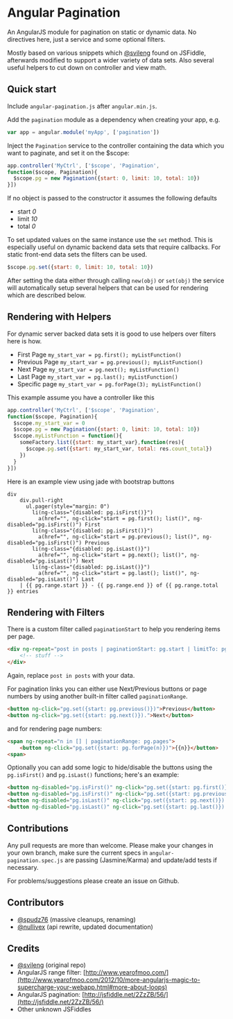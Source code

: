# Angular Pagination

An AngularJS module for pagination on static or dynamic data. No directives here, just a service and some optional filters.

Mostly based on various snippets which [@svileng](https://twitter.com/svileng) found on JSFiddle, afterwards
modified to support a wider variety of data sets. Also several useful helpers to cut down on controller and view math.

## Quick start

Include `angular-pagination.js` after `angular.min.js`.

Add the `pagination` module as a dependency when creating your app, e.g.

```js
var app = angular.module('myApp', ['pagination'])
```

Inject the `Pagination` service to the controller containing the data which you want to paginate, and set it on the $scope:

```js
app.controller('MyCtrl', ['$scope', 'Pagination',
function($scope, Pagination){
  $scope.pg = new Pagination({start: 0, limit: 10, total: 10})
}])
```

If no object is passed to the constructor it assumes the following defaults
 * start *0*
 * limit *10*
 * total *0*

To set updated values on the same instance use the `set` method. This is especially useful on dynamic backend data
sets that require callbacks. For static front-end data sets the filters can be used.

```js
$scope.pg.set({start: 0, limit: 10, total: 10})
```

After setting the data either through calling `new(obj)` or `set(obj)` the service will automatically setup several
helpers that can be used for rendering which are described below.

## Rendering with Helpers

For dynamic server backed data sets it is good to use helpers over filters here is how.

* First Page `my_start_var = pg.first(); myListFunction()`
* Previous Page `my_start_var = pg.previous(); myListFunction()`
* Next Page `my_start_var = pg.next(); myListFunction()`
* Last Page `my_start_var = pg.last(); myListFunction()`
* Specific page `my_start_var = pg.forPage(3); myListFunction()`

This example assume you have a controller like this
```js
app.controller('MyCtrl', ['$scope', 'Pagination',
function($scope, Pagination){
  $scope.my_start_var = 0
  $scope.pg = new Pagination({start: 0, limit: 10, total: 10})
  $scope.myListFunction = function(){
    someFactory.list({start: my_start_var},function(res){
      $scope.pg.set({start: my_start_var, total: res.count_total})
    })
  }
}])
```

Here is an example view using jade with bootstrap buttons
```jade
div
    div.pull-right
      ul.pager(style="margin: 0")
        li(ng-class="{disabled: pg.isFirst()}")
          a(href="", ng-click="start = pg.first(); list()", ng-disabled="pg.isFirst()") First
        li(ng-class="{disabled: pg.isFirst()}")
          a(href="", ng-click="start = pg.previous(); list()", ng-disabled="pg.isFirst()") Previous
        li(ng-class="{disabled: pg.isLast()}")
          a(href="", ng-click="start = pg.next(); list()", ng-disabled="pg.isLast()") Next
        li(ng-class="{disabled: pg.isLast()}")
          a(href="", ng-click="start = pg.last(); list()", ng-disabled="pg.isLast()") Last
    | {{ pg.range.start }} - {{ pg.range.end }} of {{ pg.range.total }} entries
```

## Rendering with Filters

There is a custom filter called `paginationStart` to help you rendering items per page.

```html
<div ng-repeat="post in posts | paginationStart: pg.start | limitTo: pg.limit">
	<!-- stuff -->
</div>
```

Again, replace `post in posts` with your data.

For pagination links you can either use Next/Previous buttons or page numbers
by using another built-in filter called `paginationRange`.

```html
<button ng-click="pg.set({start: pg.previous()})">Previous</button>
<button ng-click="pg.set({start: pg.next()}).">Next</button>
```

and for rendering page numbers:

```html
<span ng-repeat="n in [] | paginationRange: pg.pages">
	<button ng-click="pg.set({start: pg.forPage(n)})">{{n}}</button>
<span>
```

Optionally you can add some logic to hide/disable the buttons using the `pg.isFirst()` and `pg.isLast()` functions;
here's an example:

```html
<button ng-disabled="pg.isFirst()" ng-click="pg.set({start: pg.first()})">First</button>
<button ng-disabled="pg.isFirst()" ng-click="pg.set({start: pg.previous()})">Previous</button>
<button ng-disabled="pg.isLast()" ng-click="pg.set({start: pg.next()}).">Next</button>
<button ng-disabled="pg.isLast()" ng-click="pg.set({start: pg.last()}).">Last</button>
```

## Contributions

Any pull requests are more than welcome. Please make your changes in your own branch, make sure the current specs in `angular-pagination.spec.js` are passing (Jasmine/Karma) and update/add tests if necessary.

For problems/suggestions please create an issue on Github.

## Contributors

* [@spudz76](https://twitter.com/spudz76) (massive cleanups, renaming)
* [@nullivex](https://twitter.com/nullivex) (api rewrite, updated documentation)

## Credits

* [@svileng](https://twitter.com/svileng) (original repo)
* AngularJS range filter: [http://www.yearofmoo.com/](http://www.yearofmoo.com/2012/10/more-angularjs-magic-to-supercharge-your-webapp.html#more-about-loops)
* AngularJS pagination: [http://jsfiddle.net/2ZzZB/56/](http://jsfiddle.net/2ZzZB/56/)
* Other unknown JSFiddles
